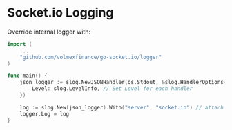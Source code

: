 # Socket.io Logging

Override internal logger with:

```go
import (
	...
    "github.com/volmexfinance/go-socket.io/logger"
)

func main() {
    json_logger := slog.NewJSONHandler(os.Stdout, &slog.HandlerOptions{
        Level: slog.LevelInfo, // Set Level for each handler
    })

	log := slog.New(json_logger).With("server", "socket.io") // attach attribute to all log lines
	logger.Log = log
}
```